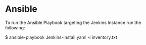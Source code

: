 # Ansible
To run the Ansible Playbook targeting the Jenkins Instance run the following:

$ ansible-playbook Jenkins-install.yaml -i inventory.txt 
